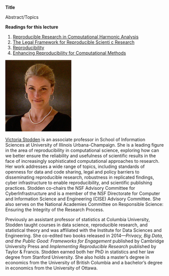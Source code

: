 <div class="abstract">   

<strong>Title</strong>
<p align="justify">Abstract/Topics</p>  
<strong>Readings for this lecture</strong>  
<ol>
<li>
<a href="http://stanford.edu/~vcs/papers/RRCiSE-STODDEN2009.pdf"> Reproducible Research in Computational Harmonic Analysis </a>
</li>

<li>
<a href="http://stanford.edu/~vcs/papers/Legal-STODDEN2009.pdf"> The Legal Framework
for Reproducible Scienti c Research </a>
</li>


<li>
<a href="http://science.sciencemag.org/content/343/6168/229"> Reproducibility </a>
</li>


<li>
<a href="http://science.sciencemag.org/content/354/6317/1240"> Enhancing Reproducibility for Computational Methods </a>
</li>

</ol>
</div>

![Victoria Stodden](/assets/img/vcs.jpg)  

[Victoria Stodden](http://web.stanford.edu/~vcs/) is an associate professor in School of Information Sciences at University of Illinois Urbana-Champaign. She is a leading figure in the area of reproducibility in computational science, exploring how can we better ensure the reliability and usefulness of scientific results in the face of increasingly sophisticated computational approaches to research. Her work addresses a wide range of topics, including standards of openness for data and code sharing, legal and policy barriers to disseminating reproducible research, robustness in replicated findings, cyber infrastructure to enable reproducibility, and scientific publishing practices. Stodden co-chairs the NSF Advisory Committee for CyberInfrastructure and is a member of the NSF Directorate for Computer and Information Science and Engineering (CISE) Advisory Committee. She also serves on the National Academies Committee on Responsible Science: Ensuring the Integrity of the Research Process.

Previously an assistant professor of statistics at Columbia University, Stodden taught courses in data science, reproducible research, and statistical theory and was affiliated with the Institute for Data Sciences and Engineering. She co-edited two books released in 2014—*Privacy, Big Data, and the Public Good: Frameworks for Engagement* published by Cambridge University Press and *Implementing Reproducible Research* published by Taylor & Francis. Stodden earned both her PhD in statistics and her law degree from Stanford University. She also holds a master’s degree in economics from the University of British Columbia and a bachelor’s degree in economics from the University of Ottawa.
